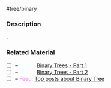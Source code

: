 #tree/binary

### Description

.
### Related Material

- [ ] – <font color="azure"> Video: </font>[Binary Trees - Part 1](https://www.youtube.com/watch?v=76dhtgZt38A&list=PLUl4u3cNGP63EdVPNLG3ToM6LaEUuStEY&index=9)
- [ ] – <font color="azure"> Video: </font>[Binary Trees - Part 2](https://www.youtube.com/watch?v=U1JYwHcFfso&list=PLUl4u3cNGP63EdVPNLG3ToM6LaEUuStEY&index=10)
- [ ] – <font color="violet"> Feed: </font>[Top posts about Binary Tree](https://app.daily.dev/tags/binary-tree?ref=roadmapsh)
